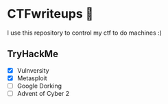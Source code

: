 # CTFwriteups 📝

I use this repository to control my ctf to do machines :)

## TryHackMe

- [x] Vulnversity
- [x] Metasploit
- [ ] Google Dorking
- [ ] Advent of Cyber 2

